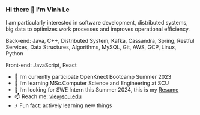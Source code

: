 ### Hi there 👋 I'm Vinh Le

I am particularly interested in software development, distributed systems, big data to optimizes work processes and improves operational efficiency.

Back-end: Java, C++, Distributed System, Kafka, Cassandra, Spring, Restful Services, Data Structures, Algorithms, MySQL, Git, AWS, GCP, Linux, Python

Front-end: JavaScript, React

- 🔭 I’m currently participate OpenKnect Bootcamp Summer 2023
- 🌱 I’m learning MSc.Computer Science and Engineering at SCU
- 🤔 I’m looking for SWE Intern this Summer 2024, this is my [Resume](https://drive.google.com/file/d/1yldyLDvo1yI3FjCKdEMR0YJcSzFIzR84/view?usp=sharing)
- 📫 Reach me: vle@scu.edu
- ⚡ Fun fact: actively learning new things
